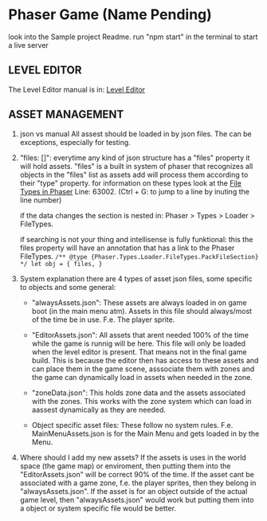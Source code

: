 # Phaser Game (Name Pending)

look into the Sample project Readme.
run "npm start" in the terminal to start a live server

## LEVEL EDITOR

The Level Editor manual is in:
[Level Editor](src\Objects\Systems\LevelEditor_Manual.txt)

## ASSET MANAGEMENT

1. json vs manual
   All assest should be loaded in by json files.
   The can be exceptions, especially for testing.

2. "files: []":
   everytime any kind of json structure has a "files" property it will hold assets.
   "files" is a built in system of phaser that recognizes all objects in the "files" list as assets add will process them according to their "type" property.
   for information on these types look at the [File Types in Phaser](node_modules\phaser\types\phaser.d.ts) Line: 63002.
   (Ctrl + G: to jump to a line by inuting the line number)

   if the data changes the section is nested in:
   Phaser > Types > Loader > FileTypes.

   if searching is not your thing and intellisense is fully funktional:
   this the files property will have an annotation that has a link to the Phaser FileTypes.
   `/** @type {Phaser.Types.Loader.FileTypes.PackFileSection} */ let obj = { files, } `

3. System explanation
   there are 4 types of asset json files, some specific to objects and some general:

   - "alwaysAssets.json":
     These assets are always loaded in on game boot (in the main menu atm).
     Assets in this file should always/most of the time be in use. F.e. The player sprite.
   - "EditorAssets.json":
     All assets that arent needed 100% of the time while the game is runnig will be here.
     This file will only be loaded when the level editor is present.
     That means not in the final game build.
     This is because the editor then has access to these assets and can place them in the game scene, asssociate them with zones and the game can dynamically load in assets when needed in the zone.
   - "zoneData.json":
     This holds zone data and the assets associated with the zones.
     This works with the zone system which can load in aassest dynamically as they are needed.

   - Object specific asset files:
     These follow no system rules.
     F.e. MainMenuAssets.json is for the Main Menu and gets loaded in by the Menu.

4. Where should I add my new assets?
   If the assets is uses in the world space (the game map) or enviroment, then putting them into the "EditorAssets.json" will be correct 90% of the time.
   If the asset cant be associated with a game zone, f.e. the player sprites,
   then they belong in "alwaysAssets.json".
   If the asset is for an object outside of the actual game level, then "alwaysAssets.json" would work but putting them into a object or system specific file would be better.
